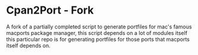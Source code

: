 Cpan2Port - Fork
===================

A fork of a partially completed script to generate portfiles for mac's famous macports
package manager, this script depends on a lot of modules itself this particular repo is
for generating portfiles for those ports that macports itself depends on.
